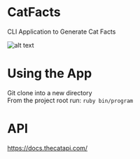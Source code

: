 # CatFacts
CLI Application to Generate Cat Facts

![alt text](https://i.imgur.com/pTFS7iY.png)

# Using the App
Git clone into a new directory <br>
From the project root run: `ruby bin/program`

# API 
https://docs.thecatapi.com/
